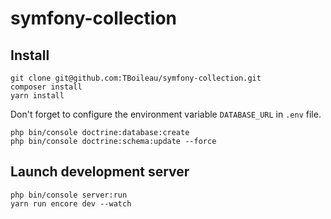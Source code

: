 # symfony-collection

## Install

```
git clone git@github.com:TBoileau/symfony-collection.git
composer install
yarn install
```
Don't forget to configure the environment variable `DATABASE_URL` in `.env` file.
```
php bin/console doctrine:database:create
php bin/console doctrine:schema:update --force
```

## Launch development server
```
php bin/console server:run
yarn run encore dev --watch
```
